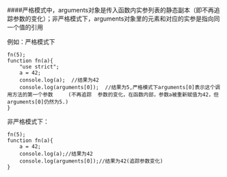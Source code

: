 ####严格模式中，arguments对象是传入函数内实参列表的静态副本（即不再追踪参数的变化）；非严格模式下，arguments对象里的元素和对应的实参是指向同一个值的引用



例如：严格模式下

    fn(5);
    function fn(a){
    	"use strict";
    	a = 42;
    	console.log(a);  //结果为42
    	console.log(arguments[0]);  //结果为5,严格模式下arguments[0]表示这个调用方法的第一个参数     (不再追踪  参数的变化，在函数内部，参数a被重新赋值为42，但arguments[0]仍然为5.)
    }

非严格模式下：

    fn(5);
    function fn(a){
    	a = 42;
    	console.log(a);//结果为42
    	console.log(arguments[0]);//结果为42(追踪参数变化)
    }